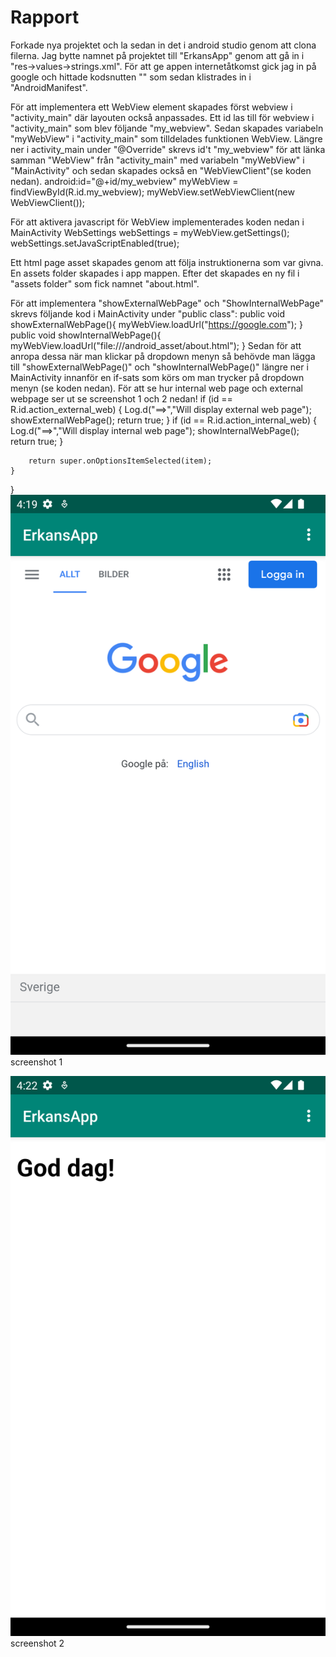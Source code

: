 
# Rapport

Forkade nya projektet och la sedan in det i android studio genom att clona filerna. Jag bytte namnet på projektet
till "ErkansApp" genom att gå in i "res->values->strings.xml". För att ge appen internetåtkomst
gick jag in på google och hittade kodsnutten "<uses-permission android:name="android.permission.INTERNET"/>" som sedan klistrades in i
"AndroidManifest".

För att implementera ett WebView element skapades först webview i "activity_main" där layouten också anpassades.
Ett id las till för webview i "activity_main" som blev följande "my_webview".
Sedan skapades variabeln "myWebView" i "activity_main" som tilldelades funktionen WebView.
Längre ner i activity_main under "@Override" skrevs id't "my_webview" för att länka samman "WebView" från "activity_main" med
variabeln "myWebView" i "MainActivity" och sedan skapades också en "WebViewClient"(se koden nedan).
android:id="@+id/my_webview"
myWebView = findViewById(R.id.my_webview);
myWebView.setWebViewClient(new WebViewClient());

För att aktivera javascript för WebView implementerades koden nedan i MainActivity
WebSettings webSettings = myWebView.getSettings();
webSettings.setJavaScriptEnabled(true);

Ett html page asset skapades genom att följa instruktionerna som var givna. En assets folder skapades i app mappen. 
Efter det skapades en ny fil i "assets folder" som fick namnet "about.html". 

För att implementera "showExternalWebPage" och "ShowInternalWebPage" skrevs följande kod i MainActivity under "public class":
public void showExternalWebPage(){
myWebView.loadUrl("https://google.com");
}
public void showInternalWebPage(){
myWebView.loadUrl("file:///android_asset/about.html");
}
Sedan för att anropa dessa när man klickar på dropdown menyn så behövde man lägga till "showExternalWebPage()" och
"showInternalWebPage()" längre ner i MainActivity innanför en if-sats som körs om man trycker på dropdown menyn (se koden nedan).
För att se hur internal web page och external webpage ser ut se screenshot 1 och 2 nedan!
if (id == R.id.action_external_web) {
Log.d("==>","Will display external web page");
showExternalWebPage();
return true;
}
if (id == R.id.action_internal_web) {
Log.d("==>","Will display internal web page");
showInternalWebPage();
return true;
}

        return super.onOptionsItemSelected(item);
    }
}
![](img.png)
screenshot 1

![](img_1.png)
screenshot 2